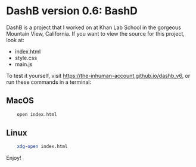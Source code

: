 # DashB version 0.6: BashD

DashB is a project that I worked on at Khan Lab School in the gorgeous Mountain View, California.
If you want to view the source for this project, look at:
 - index.html
 - style.css
 - main.js

To test it yourself, visit https://the-inhuman-account.github.io/dashb_v6, or run these commands in a terminal:

## MacOS
```bash
	open index.html
```

## Linux
```bash
	xdg-open index.html
```

Enjoy!
